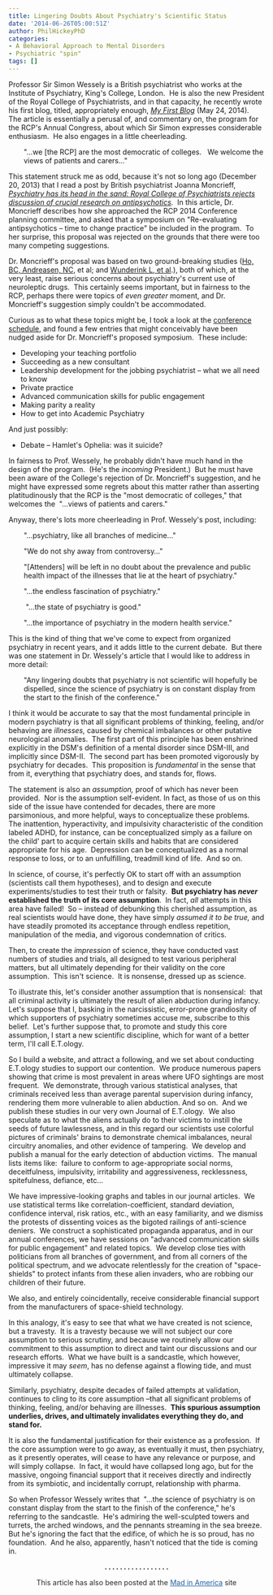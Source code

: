 ```yaml
---
title: Lingering Doubts About Psychiatry's Scientific Status
date: '2014-06-26T05:00:51Z'
author: PhilHickeyPhD
categories:
- A Behavioral Approach to Mental Disorders
- Psychiatric "spin"
tags: []
---
```


Professor Sir Simon Wessely is a British psychiatrist who works at the Institute of Psychiatry, King's College, London.  He is also the new President of the Royal College of Psychiatrists, and in that capacity, he recently wrote his first blog, titled, appropriately enough, <em><a href="https://www.rcpsych.ac.uk/discoverpsychiatry/blogfromthepresidentelect.aspx">My First Blog</a></em> (May 24, 2014)<em>.</em>  The article is essentially a perusal of, and commentary on, the program for the RCP's Annual Congress, about which Sir Simon expresses considerable enthusiasm.  He also engages in a little cheerleading.
<p style="padding-left: 30px;">"…we [the RCP] are the most democratic of colleges.   We welcome the views of patients and carers…"</p>
This statement struck me as odd, because it's not so long ago (December 20, 2013) that I read a post by British psychiatrist Joanna Moncrieff, <em><a href="http://joannamoncrieff.com/2013/12/20/psychiatry-has-its-heads-in-the-sand-royal-college-of-psychiatrist-rejects-discussion-of-crucial-research-on-antipsychotics/">Psychiatry has its head in the sand: Royal College of Psychiatrists rejects discussion of crucial research on antipsychotics</a>.  </em>In this article, Dr. Moncrieff describes how she approached the RCP 2014 Conference planning committee, and asked that a symposium on "Re-evaluating antipsychotics – time to change practice" be included in the program.  To her surprise, this proposal was rejected on the grounds that there were too many competing suggestions.

Dr. Moncrieff's proposal was based on two ground-breaking studies (<a href="http://archpsyc.jamanetwork.com/article.aspx?articleid=211084">Ho, BC, Andreasen, NC</a>, et al; and <a href="http://www.ncbi.nlm.nih.gov/pubmed/23824214">Wunderink L, et al</a>.), both of which, at the very least, raise serious concerns about psychiatry's current use of neuroleptic drugs.  This certainly seems important, but in fairness to the RCP, perhaps there were topics of <em>even greater</em> moment, and Dr. Moncrieff's suggestion simply couldn't be accommodated.

Curious as to what these topics might be, I took a look at the <a href="http://www.rcpsych.ac.uk/pdf/Prov%20prog%20v26.pdf">conference schedule</a>, and found a few entries that might conceivably have been nudged aside for Dr. Moncrieff's proposed symposium.  These include:
<ul>
	<li>Developing your teaching portfolio</li>
	<li>Succeeding as a new consultant</li>
	<li>Leadership development for the jobbing psychiatrist – what we all need to know</li>
	<li>Private practice</li>
	<li>Advanced communication skills for public engagement</li>
	<li>Making parity a reality</li>
	<li>How to get into Academic Psychiatry</li>
</ul>
And just possibly:
<ul>
	<li>Debate – Hamlet's Ophelia: was it suicide?</li>
</ul>
In fairness to Prof. Wessely, he probably didn't have much hand in the design of the program.  (He's the <em>incoming</em> President.)  But he must have been aware of the College's rejection of Dr. Moncrieff's suggestion, and he might have expressed some regrets about this matter rather than asserting platitudinously that the RCP is the "most democratic of colleges," that welcomes the  "…views of patients and carers."

Anyway, there's lots more cheerleading in Prof. Wessely's post, including:
<p style="padding-left: 30px;">"…psychiatry, like all branches of medicine…"</p>
<p style="padding-left: 30px;">"We do not shy away from controversy…"</p>
<p style="padding-left: 30px;">"[Attenders] will be left in no doubt about the prevalence and public health impact of the illnesses that lie at the heart of psychiatry."</p>
<p style="padding-left: 30px;">"…the endless fascination of psychiatry."</p>
<p style="padding-left: 30px;"> "…the state of psychiatry is good."</p>
<p style="padding-left: 30px;">"…the importance of psychiatry in the modern health service."</p>
This is the kind of thing that we've come to expect from organized psychiatry in recent years, and it adds little to the current debate.  But there was one statement in Dr. Wessely's article that I would like to address in more detail:
<p style="padding-left: 30px;">"Any lingering doubts that psychiatry is not scientific will hopefully be dispelled, since the science of psychiatry is on constant display from the start to the finish of the conference."</p>
I think it would be accurate to say that the most fundamental principle in modern psychiatry is that all significant problems of thinking, feeling, and/or behaving are <em>illnesses,</em> caused by chemical imbalances or other putative neurological anomalies.  The first part of this principle has been enshrined explicitly in the DSM's definition of a mental disorder since DSM-III, and implicitly since DSM-II.  The second part has been promoted vigorously by psychiatry for decades.  This proposition is <em>fundamental</em> in the sense that from it, everything that psychiatry does, and stands for, flows.

The statement is also an <em>assumption,</em> proof of which has never been provided.  Nor is the assumption self-evident. In fact, as those of us on this side of the issue have contended for decades, there are more parsimonious, and more helpful, ways to conceptualize these problems.  The inattention, hyperactivity, and impulsivity characteristic of the condition labeled ADHD, for instance, can be conceptualized simply as a failure on the child' part to acquire certain skills and habits that are considered appropriate for his age.  Depression can be conceptualized as a normal response to loss, or to an unfulfilling, treadmill kind of life.  And so on.

In science, of course, it's perfectly OK to start off with an assumption (scientists call them hypotheses), and to design and execute experiments/studies to test their truth or falsity.  <strong>But psychiatry has <em>never</em> established the truth of its core assumption</strong>.  In fact, <em>all</em> attempts in this area have failed!  So – instead of debunking this cherished assumption, as real scientists would have done, they have simply <em>assumed it to be true,</em> and have steadily promoted its acceptance through endless repetition, manipulation of the media, and vigorous condemnation of critics.

Then, to create the <em>impression</em> of science, they have conducted vast numbers of studies and trials, all designed to test various peripheral matters, but all ultimately depending for their validity on the core assumption.  This isn't science.  It is nonsense, dressed up as science.

To illustrate this, let's consider another assumption that is nonsensical:  that all criminal activity is ultimately the result of alien abduction during infancy.  Let's suppose that I, basking in the narcissistic, error-prone grandiosity of which supporters of psychiatry sometimes accuse me, subscribe to this belief.  Let's further suppose that, to promote and study this core assumption, I start a new scientific discipline, which for want of a better term, I'll call E.T.ology.

So I build a website, and attract a following, and we set about conducting E.T.ology studies to support our contention.  We produce numerous papers showing that crime is most prevalent in areas where UFO sightings are most frequent.  We demonstrate, through various statistical analyses, that criminals received less than average parental supervision during infancy, rendering them more vulnerable to alien abduction. And so on.  And we publish these studies in our very own Journal of E.T.ology.  We also speculate as to what the aliens actually do to their victims to instill the seeds of future lawlessness, and in this regard our scientists use colorful pictures of criminals' brains to demonstrate chemical imbalances, neural circuitry anomalies, and other evidence of tampering.  We develop and publish a manual for the early detection of abduction victims.  The manual lists items like:  failure to conform to age-appropriate social norms, deceitfulness, impulsivity, irritability and aggressiveness, recklessness, spitefulness, defiance, etc…

We have impressive-looking graphs and tables in our journal articles.  We use statistical terms like correlation-coefficient, standard deviation, confidence interval, risk ratios, etc., with an easy familiarity, and we dismiss the protests of dissenting voices as the bigoted railings of anti-science deniers.  We construct a sophisticated propaganda apparatus, and in our annual conferences, we have sessions on "advanced communication skills for public engagement" and related topics.  We develop close ties with politicians from all branches of government, and from all corners of the political spectrum, and we advocate relentlessly for the creation of "space-shields" to protect infants from these alien invaders, who are robbing our children of their future.

We also, and entirely coincidentally, receive considerable financial support from the manufacturers of space-shield technology.

In this analogy, it's easy to see that what we have created is not science, but a travesty.  It is a travesty because we will not subject our core assumption to serious scrutiny, and because we routinely allow our commitment to this assumption to direct and taint our discussions and our research efforts.  What we have built is a sandcastle, which however, impressive it may <em>seem</em>, has no defense against a flowing tide, and must ultimately collapse.

Similarly, psychiatry, despite decades of failed attempts at validation, continues to cling to its core assumption –that all significant problems of thinking, feeling, and/or behaving are illnesses.  <strong>This spurious assumption underlies, drives, and ultimately invalidates everything they do, and stand for. </strong>

It is also the fundamental justification for their existence as a profession.  If the core assumption were to go away, as eventually it must, then psychiatry, as it presently operates, will cease to have any relevance or purpose, and will simply collapse.  In fact, it would have collapsed long ago, but for the massive, ongoing financial support that it receives directly and indirectly from its symbiotic, and incidentally corrupt, relationship with pharma.

So when Professor Wessely writes that  "…the science of psychiatry is on constant display from the start to the finish of the conference," he's referring to the sandcastle.  He's admiring the well-sculpted towers and turrets, the arched windows, and the pennants streaming in the sea breeze.  But he's ignoring the fact that the edifice, of which he is so proud, has no foundation.  And he also, apparently, hasn't noticed that the tide is coming in.
<p style="text-align: center;"><strong>. . . . . . . . . . . . . . . . .</strong></p>
<p style="color: #2b2b2b; text-align: center;">This article has also been posted at the <a style="color: #2361a1;" href="http://www.madinamerica.com/2014/06/lingering-doubts-psychiatrys-scientific-status/">Mad in America</a> site</p>